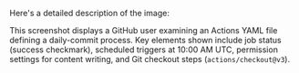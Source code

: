 Here's a detailed description of the image:

This screenshot displays a GitHub user examining an Actions YAML file defining a daily-commit process. Key elements shown include job status (success checkmark), scheduled triggers at 10:00 AM UTC, permission settings for content writing, and Git checkout steps (`actions/checkout@v3`).